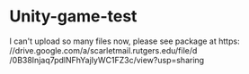 # Unity-game-test
I can't upload so many files now, please see package at https: //drive.google.com/a/scarletmail.rutgers.edu/file/d
/0B38Injaq7pdlNFhYajIyWC1FZ3c/view?usp=sharing
